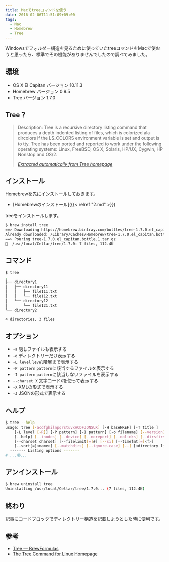 ```yaml
---
title: Macでtreeコマンドを使う
date: 2016-02-06T11:51:09+09:00
tags:
  - Mac
  - Homebrew
  - Tree
---
```

Windowsでフォルダー構造を見るために使っていたtreeコマンドをMacで使おうと思ったら、標準でその機能がありませんでしたので調べてみました。

<!-- more -->

## 環境

* OS X El Capitan バージョン 10.11.3
* Homebrew バージョン 0.9.5
* Tree バージョン 1.7.0

## Tree？

> Description: Tree is a recursive directory listing command that produces a depth indented listing of files, which is colorized ala dircolors if the LS_COLORS environment variable is set and output is to tty. Tree has been ported and reported to work under the following operating systems: Linux, FreeBSD, OS X, Solaris, HP/UX, Cygwin, HP Nonstop and OS/2.
>
> <cite>[Extracted automatically from Tree homepage](http://mama.indstate.edu/users/ice/tree/)</cite>

## インストール

Homebrewを先にインストールしておきます。

* [Homebrewのインストール]({{< relref "2.md" >}})

treeをインストールします。

``` bash
$ brew install tree
==> Downloading https://homebrew.bintray.com/bottles/tree-1.7.0.el_capitan.bottl
Already downloaded: /Library/Caches/Homebrew/tree-1.7.0.el_capitan.bottle.1.tar.gz
==> Pouring tree-1.7.0.el_capitan.bottle.1.tar.gz
🍺  /usr/local/Cellar/tree/1.7.0: 7 files, 112.4K
```

## コマンド

``` bash
$ tree
.
├── directory1
│   ├── directory11
│   │   ├── file111.txt
│   │   └── file112.txt
│   └── directory12
│       └── file121.txt
└── directory2

4 directories, 3 files
```

## オプション

* `-a` 隠しファイルも表示する
* `-d` ディレクトリーだけ表示する
* `-L level` `level`階層まで表示する
* `-P pattern` `pattern`に該当するファイルを表示する
* `-I pattern` `pattern`に該当しないファイルを表示する
* `--charset X` 文字コード`X`を使って表示する
* `-X` XMLの形式で表示する
* `-J` JSONの形式で表示する

## ヘルプ

``` bash
$ tree --help
usage: tree [-acdfghilnpqrstuvxACDFJQNSUX] [-H baseHREF] [-T title ]
	[-L level [-R]] [-P pattern] [-I pattern] [-o filename] [--version]
	[--help] [--inodes] [--device] [--noreport] [--nolinks] [--dirsfirst]
	[--charset charset] [--filelimit[=]#] [--si] [--timefmt[=]<f>]
	[--sort[=]<name>] [--matchdirs] [--ignore-case] [--] [<directory list>]
  ------- Listing options -------
# ...略...
```

## アンインストール

``` bash
$ brew uninstall tree
Uninstalling /usr/local/Cellar/tree/1.7.0... (7 files, 112.4K)
```

## 終わり

記事にコードブロックでディレクトリー構造を記載しようとした時に便利です。

## 参考

* [Tree — BrewFormulas](http://brewformulas.org/Tree)
* [The Tree Command for Linux Homepage](http://mama.indstate.edu/users/ice/tree/)
